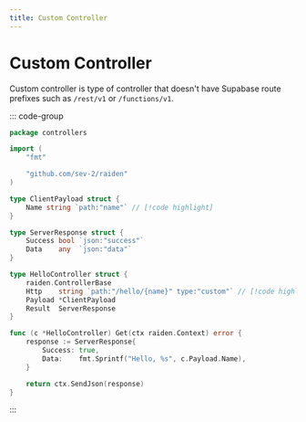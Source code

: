 ```yaml
---
title: Custom Controller
---
```


# Custom Controller

Custom controller is type of controller that doesn't have Supabase route prefixes such as `/rest/v1` or `/functions/v1`.

::: code-group

```go [internal/controllers/delivery.go]
package controllers

import (
	"fmt"

	"github.com/sev-2/raiden"
)

type ClientPayload struct {
	Name string `path:"name"` // [!code highlight]
}

type ServerResponse struct {
	Success bool `json:"success"`
	Data    any  `json:"data"`
}

type HelloController struct {
	raiden.ControllerBase
	Http    string `path:"/hello/{name}" type:"custom"` // [!code highlight]
	Payload *ClientPayload
	Result  ServerResponse
}

func (c *HelloController) Get(ctx raiden.Context) error {
	response := ServerResponse{
		Success: true,
		Data:    fmt.Sprintf("Hello, %s", c.Payload.Name),
	}

	return ctx.SendJson(response)
}
```
:::
